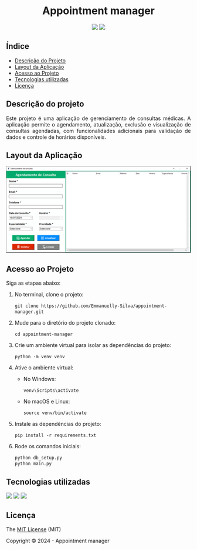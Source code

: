 <a id="readme-top"></a>

<h1 align="center" id="titulo">Appointment manager</h1>

<p align="center" id="badges">
<img src="https://img.shields.io/badge/STATUS-CONCLU%C3%8DDO-GREEN?style=for-the-badge">
<img src="http://img.shields.io/static/v1?label=License&message=MIT&color=green&style=for-the-badge"/>
</p>

## Índice 
* [Descrição do Projeto](#descrição-do-projeto)
* [Layout da Aplicação](#layout-do-aplicação)
* [Acesso ao Projeto](#acesso-ao-projeto)
* [Tecnologias utilizadas](#tecnologias-utilizadas)
* [Licença](#licença)

## Descrição do projeto
<p align="justify">
Este projeto é uma aplicação de gerenciamento de consultas médicas. A aplicação permite o agendamento, atualização, exclusão e visualização de consultas agendadas, com funcionalidades adicionais para validação de dados e controle de horários disponíveis.
</p>

## Layout da Aplicação

<p align="center">
    <img src="images/layout.png">
</p>

## Acesso ao Projeto

Siga as etapas abaixo:
1. No terminal, clone o projeto:
    ```
    git clone https://github.com/Emmanuelly-Silva/appointment-manager.git
    ```

2. Mude para o diretório do projeto clonado:
    ```
    cd appointment-manager
    ```

3. Crie um ambiente virtual para isolar as dependências do projeto:
    ```
    python -m venv venv
    ```

4. Ative o ambiente virtual:
    - No Windows:
        ```
        venv\Scripts\activate
        ```
    - No macOS e Linux:
        ```
        source venv/bin/activate
        ```
5. Instale as dependências do projeto:
    ```
    pip install -r requirements.txt
    ```

6. Rode os comandos iniciais:
    ```
    python db_setup.py
    python main.py
    ```

## Tecnologias utilizadas
<p>
<img src="https://img.shields.io/badge/Python-3.11.1-blue?style=for-the-badge&logo=python&logoColor=yellow">
<img src="https://img.shields.io/badge/Tkinter-GUI-blue?style=for-the-badge&logo=python&logoColor=yellow">
<img src="https://img.shields.io/badge/Sqlite3-blue?style=for-the-badge&logo=sqlite">
</p>

## Licença

The [MIT License](LICENSE) (MIT)

Copyright :copyright: 2024 - Appointment manager
